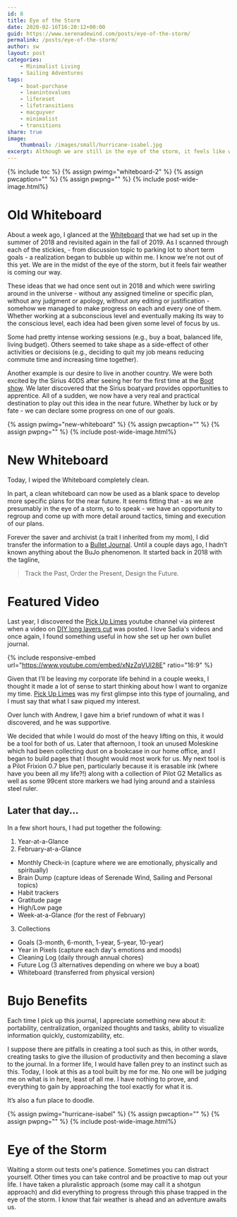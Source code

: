 ```yaml
---
id: 8
title: Eye of the Storm
date: 2020-02-16T16:20:12+00:00
guid: https://www.serenadewind.com/posts/eye-of-the-storm/
permalink: /posts/eye-of-the-storm/
author: sw
layout: post
categories:
    - Minimalist Living
    - Sailing Adventures
tags:
    - boat-purchase
    - leanintovalues
    - lifereset
    - lifetransitions
    - macguyver
    - minimalist
    - transitions
share: true
image:
    thumbnail: /images/small/hurricane-isabel.jpg 
excerpt: Although we are still in the eye of the storm, it feels like we are about to turn a corner. 
---
```

{% include toc %}
{% assign pwimg="whiteboard-2" %}
{% assign pwcaption="" %}
{% assign pwpng="" %}
{% include post-wide-image.html%}

# Old Whiteboard

About a week ago, I glanced at the [Whiteboard](https://www.serenadewind.com/posts/time-to-go-to-the-whiteboard/) that we had set up in the summer of 2018 and revisited again in the fall of 2019. As I scanned through each of the stickies, - from discussion topic to parking lot to short term goals - a realization began to bubble up within me. I know we're not out of this yet. We are in the midst of the eye of the storm, but it feels fair weather is coming our way.

These ideas that we had once sent out in 2018 and which were swirling around in the universe - without any assigned timeline or specific plan, without any judgment or apology, without any editing or justification - somehow we managed to make progress on each and every one of them. Whether working at a subconscious level and eventually making its way to the conscious level, each idea had been given some level of focus by us.

Some had pretty intense working sessions (e.g., buy a boat, balanced life, living budget). Others seemed to take shape as a side-effect of other activities or decisions (e.g., deciding to quit my job means reducing commute time and increasing time together).

Another example is our desire to live in another country. We were both excited by the Sirius 40DS after seeing her for the first time at the [Boot show](https://www.serenadewind.com/posts/boot-2020/). We later discovered that the Sirius boatyard provides opportunities to apprentice. All of a sudden, we now have a very real and practical destination to play out this idea in the near future. Whether by luck or by fate - we can declare some progress on one of our goals.

{% assign pwimg="new-whiteboard" %}
{% assign pwcaption="" %}
{% assign pwpng="" %}
{% include post-wide-image.html%}


# New Whiteboard

Today, I wiped the Whiteboard completely clean.

In part, a clean whiteboard can now be used as a blank space to develop more specific plans for the near future. It seems fitting that - as we are presumably in the eye of a storm, so to speak - we have an opportunity to regroup and come up with more detail around tactics, timing and execution of our plans.

Forever the saver and archivist (a trait I inherited from my mom), I did transfer the information to a [Bullet Journal](https://bulletjournal.com/). Until a couple days ago, I hadn’t known anything about the BuJo phenomenon. It started back in 2018 with the tagline,

>Track the Past, Order the Present, Design the Future.

# Featured Video

Last year, I discovered the [Pick Up Limes](https://www.pickuplimes.com/)  youtube channel via pinterest when a video on [DIY long layers cut](https://www.youtube.com/watch?v=xNzZqVUl28E "DIY Long layers cut") was posted. I love Sadia's videos and once again, I found something useful in how she set up her own bullet journal.

{% include responsive-embed url="https://www.youtube.com/embed/xNzZqVUl28E" ratio="16:9" %}

Given that I’ll be leaving my corporate life behind in a couple weeks, I thought it made a lot of sense to start thinking about how I want to organize my time. [Pick Up Limes](https://www.youtube.com/watch?v=xNzZqVUl28E "Pick Up Limes") was my first glimpse into this type of journaling, and I must say that what I saw piqued my interest.

Over lunch with Andrew, I gave him a brief rundown of what it was I discovered, and he was supportive.

We decided that while I would do most of the heavy lifting on this, it would be a tool for both of us. Later that afternoon, I took an unused Moleskine which had been collecting dust on a bookcase in our home office, and I began to build pages that I thought would most work for us. My next tool is a Pilot Frixion 0.7 blue pen, particularly because it is erasable ink (where have you been all my life?!) along with a collection of Pilot G2 Metallics as well as some 99cent store markers we had lying around and a stainless steel ruler.

## Later that day...

In a few short hours, I had put together the following:

1. Year-at-a-Glance
2. February-at-a-Glance
- Monthly Check-in (capture where we are emotionally, physically and spiritually)
- Brain Dump (capture ideas of Serenade Wind, Sailing and Personal topics)
- Habit trackers
- Gratitude page
- High/Low page
- Week-at-a-Glance (for the rest of February)
3. Collections
- Goals (3-month, 6-month, 1-year, 5-year, 10-year)
- Year in Pixels (capture each day's emotions and moods)
- Cleaning Log (daily through annual chores)
- Future Log (3 alternatives depending on where we buy a boat)
- Whiteboard (transferred from physical version)

# Bujo Benefits

Each time I pick up this journal, I appreciate something new about it: portability, centralization, organized thoughts and tasks, ability to visualize information quickly, customizability, etc.

I suppose there are pitfalls in creating a tool such as this, in other words, creating tasks to give the illusion of productivity and then becoming a slave to the journal. In a former life, I would have fallen prey to an instinct such as this. Today, I look at this as a tool built by me for me. No one will be judging me on what is in here, least of all me. I have nothing to prove, and everything to gain by approaching the tool exactly for what it is.

It’s also a fun place to doodle.

{% assign pwimg="hurricane-isabel" %}
{% assign pwcaption="" %}
{% assign pwpng="" %}
{% include post-wide-image.html%}


# Eye of the Storm

Waiting a storm out tests one's patience. Sometimes you can distract yourself. Other times you can take control and be proactive to map out your life. I have taken a pluralistic approach (some may call it a shotgun approach) and did everything to progress through this phase trapped in the eye of the storm. I know that fair weather is ahead and an adventure awaits us. 
